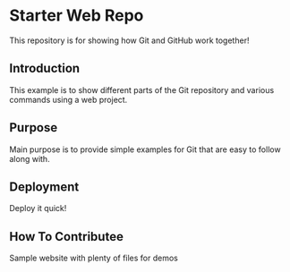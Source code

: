 # Starter Web Repo

This repository is for showing how Git and GitHub work together!

## Introduction
This example is to show different parts of the
Git repository and various commands using a web project.
## Purpose
Main purpose is to provide simple examples for Git that are
easy to follow along with.
## Deployment
Deploy it quick!
## How To Contributee

Sample website with plenty of files for demos